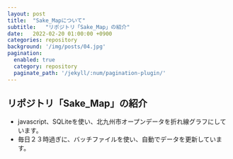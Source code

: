 ```yaml
---
layout: post
title:  "Sake_Mapについて"
subtitle:   "リポジトリ「Sake_Map」の紹介"
date:   2022-02-20 01:00:00 +0900
categories: repository
background: '/img/posts/04.jpg'
pagination: 
  enabled: true
  category: repository
  paginate_path: '/jekyll/:num/pagination-plugin/'
---
```

## リポジトリ「Sake_Map」の紹介
- javascript、SQLiteを使い、北九州市オープンデータを折れ線グラフにしています。
- 毎日２３時過ぎに、バッチファイルを使い、自動でデータを更新しています。